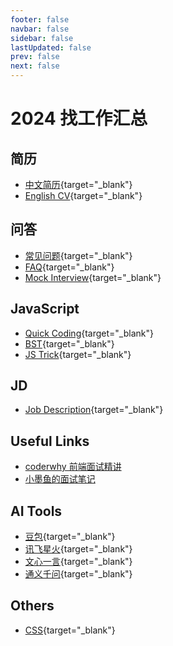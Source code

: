 ```yaml
---
footer: false
navbar: false
sidebar: false
lastUpdated: false
prev: false
next: false
---
```


# 2024 找工作汇总

## 简历

- [中文简历](../internal/resume-zh){target="_blank"}
- [English CV](../internal/resume){target="_blank"}

## 问答

- [常见问题](./qa){target="_blank"}
- [FAQ](./qa-en){target="_blank"}
- [Mock Interview](./mock-interview){target="_blank"}

## JavaScript

- [Quick Coding](./quick-js-coding){target="_blank"}
- [BST](./js-bst){target="_blank"}
- [JS Trick](./js-tricks){target="_blank"}

## JD

- [Job Description](./ba-jd){target="_blank"}

## Useful Links

- [coderwhy 前端面试精讲](https://mp.weixin.qq.com/mp/appmsgalbum?search_click_id=7631180183693145541-1720617779074-3313732247&action=getalbum&album_id=1566035091556974596&__biz=Mzg5MDAzNzkwNA==#wechat_redirect)
- [小墨鱼的面试笔记](https://cchroot.github.io/interview/)

## AI Tools

- [豆包](https://doubao.com){target="_blank"}
- [讯飞星火](https://xinghuo.xfyun.cn/desk){target="_blank"}
- [文心一言](https://yiyan.baidu.com/){target="_blank"}
- [通义千问](https://tongyi.aliyun.com/qianwen/){target="_blank"}

## Others

- [CSS](./css){target="_blank"}
